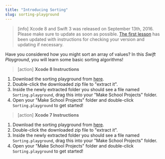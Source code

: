 ```yaml
---
title: "Introducing Sorting"
slug: sorting-playground
---
```


> [info]
> Xcode 8 and Swift 3 was released on September 13th, 2016. Please make sure to update as soon as possible. [The first lesson](https://www.makeschool.com/academy/tutorial/getting-started-with-xcode-playgrounds-0afee09b-0bdb-47bd-8551-e179266b6b65/get-started-with-xcode-74d7476e-22f1-403c-99ab-b767f1a7b71e) has been updated with instructions for checking your version and updating if necessary.

Have you considered how you might sort an array of values? In this _Swift Playground_, you will learn some basic sorting algorithms!

> [action]
> **Xcode 8 Instructions**
>
1. Download the sorting playground from [here](https://github.com/MakeSchool-Tutorials/Intro-Sorting-Swift-Playground/archive/swift3.zip).
1. Double-click the downloaded zip file to "extract it".
1. Inside the newly extracted folder you should see a file named `Sorting.playground`, drag this into your "Make School Projects" folder.
1. Open your "Make School Projects" folder and double-click `Sorting.playground` to get started!

<!--  -->

> [action]
> **Xcode 7 Instructions**
>
1. Download the sorting playground from [here](https://github.com/MakeSchool-Tutorials/Intro-Sorting-Swift-Playground/archive/master.zip).
1. Double-click the downloaded zip file to "extract it".
1. Inside the newly extracted folder you should see a file named `Sorting.playground`, drag this into your "Make School Projects" folder.
1. Open your "Make School Projects" folder and double-click `Sorting.playground` to get started!

